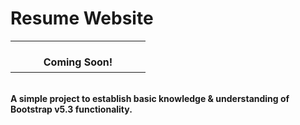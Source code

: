 # Resume Website
<table align="center">
  <tr>
    <td align="center" height="50" width="200">        
        <br /><strong>Coming Soon!</strong>
     </td>
     </tr>
     </table>
    <td>
        <br /><strong> A simple project to establish basic knowledge & understanding of Bootstrap v5.3 functionality.</strong>
    </td>
  </tr>
</table>
